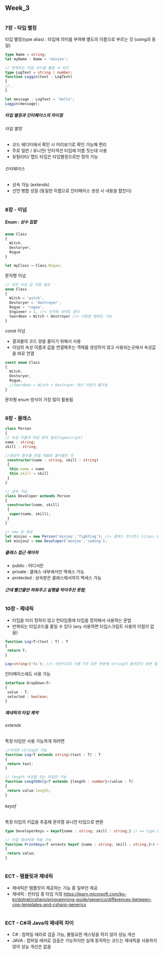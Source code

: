 ## Week_3
#
#
### 7장 - 타입 별칭
타입 별칭(type alias) : 타입에 의미를 부여해 별도의 이름으로 부르는 것 (using과 동일)

```typescript 
type Name = string;
let myName : Name = 'minjoo';

// 반복되는 타입 코드를 줄일 수 있다
type LogText = string | number;
function Loggin(text : LogText)
{
//..
}

let message : LogText = 'hello';
Loggin(message);
```
##### 타입 별칭과 인터페이스의 차이점
###### 타입 별칭
- 코드 에디터에서 확인 시 미리보기로 확인 가능해 편리
- 주로 일반 / 유니언/ 인터섹션 타입에 이름 짓는데 사용
- 유틸리티/ 맵드 타입은 타입별칭으로만 정의 가능
###### 인터페이스
- 상속 가능 (extends)
- 선언 병합 성질 (동일한 이름으로 인터페이스 생성 시 내용을 합친다)
#
#
### 8장 - 이넘
##### Enum : 상수 집합
```typescript 
enum Class
{
  Witch,
  Destoryer,
  Rogue
}

let myClass = Class.Rogue;
```
문자형 이넘
```typescript
// 모든 속성 값 지정 필요
enum Class
{
  Witch = 'witch',
  Destoryer = 'destroyer',
  Rogue = 'rogue',
  Engineer = 1, //< 숫자와 섞어도 된다
  Swordman = Witch + Destroyer //< 다양한 형태도 가능
}
```
const 이넘
- 결과물의 코드 양을 줄이기 위해서 사용
- 이넘의 속성 이름과 값을 연결해주는 객체를 생성하지 않고 사용되는곳에서 속성값을 바로 연결
```typescript
const enum Class
{
  Witch,
  Destoryer,
  Rogue,
  //Swordman = Witch + Destroyer 대신 이런거 불가능
}
```
문자형 enum 방식이 가장 많이 활용됨
#
#
### 9장 - 클래스
```typescript
class Person
{
// 속성 이름과 타입 정의 필요(typescript)
name : string;
skill : string;

//생성자 함수를 문법 레벨로 끌어올린 것
 constructor(name : string, skill : string)
 {
  this.name = name
  this.skill = skill
 }
}

// 상속 가능
class Developer extends Person
{
 constructor(name, skill)
 {
  super(name, skill);
 }
}

// new 로 생성
let minjoo = new Person('minjoo','fighting'); //< 클래스 인스턴스 (class instance)
let minjoo2 = new Developer('minjoo','coding');
```
##### 클래스 접근 제어자
- public : 어디서든
- private : 클래스 내부에서만 엑세스 가능
- protected : 상속받은 클래스에서까지 엑세스 가능

##### 근데 빨간줄만 띄워주고 실행을 막아주진 못함;

#
#
### 10장 - 제네릭
- 타입을 미리 정하지 않고 런타임중에 타입을 정의해서 사용하는 문법
- 반복되는 타입코드를 줄일 수 있다 (any 사용하면 타입스크립트 사용의 이점이 없음)
```typescript
function Log<T>(text : T) : T
{
 return T;
}

Log<string>('hi'); //< 이런식으로 사용 T의 모든 부분에 string이 들어간다 보면 됨
```
인터페이스에도 사용 가능
```typescript
interface DropDown<T>
{
 value : T;
 selected : boolean;
}
```
##### 제네릭의 타입 제약
###### extends
특정 타임만 사용 가능하게 하려면
```typescript
//이러면 string만 가능
function Log<T extends string>(text : T) : T
{
 return text;
}

// length 속성을 갖는 타입만 가능
function LengthOnly<T extends {length : number}>(value : T)
{
 return value.length;
}
```
###### keyof
특정 타입의 키값을 추출해 문자열 유니언 타입으로 변환
```typescript
type DeveloperKeys = keyof{name : string; skill : string;} // == type DeveloperKeys = "name" | "skill";

// 이걸 제네릭에 적용 가능
function PrintKeys<T extents keyof {name : string; skill : string;}>( value : T )
{
 return value;
}
```
#
#
### ECT - 템플릿과 제네릭
- 제네릭은 템플릿이 제공하는 기능 중 일부만 제공
- 제네릭 : 런타임 중 타입 지정
https://learn.microsoft.com/ko-kr/dotnet/csharp/programming-guide/generics/differences-between-cpp-templates-and-csharp-generics
#
### ECT - C#과 Java의 제네릭 차이
- C# : 컴파일 에러로 검출 가능, 불필요한 캐스팅을 하지 않아 성능 개선
- JAVA : 컴파일 에러로 검출은 가능하지만 실제 동작하는 코드는 제네릭을 사용하지 않아 성능 개선은 없음
